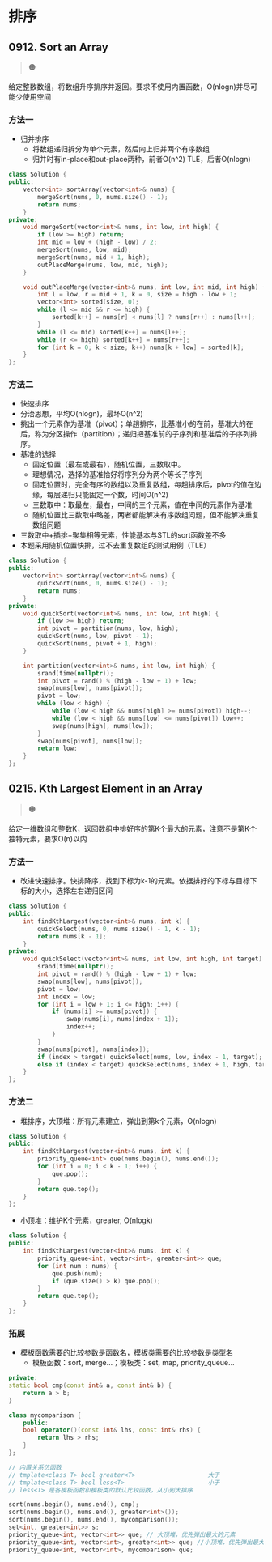 # 排序

## 0912. Sort an Array

> :orange_circle:

给定整数数组，将数组升序排序并返回。要求不使用内置函数，O(nlogn)并尽可能少使用空间

### 方法一

* 归并排序 
	*  将数组递归拆分为单个元素，然后向上归并两个有序数组
	*  归并时有in-place和out-place两种，前者O(n^2) TLE，后者O(nlogn)
```cpp
class Solution {
public:
    vector<int> sortArray(vector<int>& nums) {
        mergeSort(nums, 0, nums.size() - 1);
        return nums;
    }
private:
    void mergeSort(vector<int>& nums, int low, int high) {
        if (low >= high) return;
        int mid = low + (high - low) / 2;
        mergeSort(nums, low, mid);
        mergeSort(nums, mid + 1, high);
        outPlaceMerge(nums, low, mid, high);
    }

    void outPlaceMerge(vector<int>& nums, int low, int mid, int high) {
        int l = low, r = mid + 1, k = 0, size = high - low + 1;
        vector<int> sorted(size, 0);
        while (l <= mid && r <= high) {
            sorted[k++] = nums[r] < nums[l] ? nums[r++] : nums[l++];
        }
        while (l <= mid) sorted[k++] = nums[l++];
        while (r <= high) sorted[k++] = nums[r++];
        for (int k = 0; k < size; k++) nums[k + low] = sorted[k];
    }
};
```
### 方法二

*  快速排序
  *  分治思想，平均O(nlogn)，最坏O(n^2)
  *  挑出一个元素作为基准（pivot）；单趟排序，比基准小的在前，基准大的在后，称为分区操作（partition）；递归把基准前的子序列和基准后的子序列排序。
  * 基准的选择
  	*  固定位置（最左或最右），随机位置，三数取中。
  	*  理想情况，选择的基准恰好将序列分为两个等长子序列
  	*  固定位置时，完全有序的数组以及重复数组，每趟排序后，pivot的值在边缘，每层递归只能固定一个数，时间O(n^2)
  	* 三数取中：取最左，最右，中间的三个元素，值在中间的元素作为基准
  	* 随机位置比三数取中略差，两者都能解决有序数组问题，但不能解决重复数组问题
  * 三数取中+插排+聚集相等元素，性能基本与STL的sort函数差不多
*  本题采用随机位置快排，过不去重复数组的测试用例（TLE）

```cpp
class Solution {
public:
    vector<int> sortArray(vector<int>& nums) {
        quickSort(nums, 0, nums.size() - 1);
        return nums;
    }
private:
    void quickSort(vector<int>& nums, int low, int high) {
        if (low >= high) return;
        int pivot = partition(nums, low, high);
        quickSort(nums, low, pivot - 1);
        quickSort(nums, pivot + 1, high);
    }

    int partition(vector<int>& nums, int low, int high) {
        srand(time(nullptr));
        int pivot = rand() % (high - low + 1) + low;
        swap(nums[low], nums[pivot]);
        pivot = low;
        while (low < high) {
            while (low < high && nums[high] >= nums[pivot]) high--;
            while (low < high && nums[low] <= nums[pivot]) low++;
            swap(nums[high], nums[low]);
        }
        swap(nums[pivot], nums[low]);
        return low;
    }
};
```

## 0215. Kth Largest Element in an Array

> :orange_circle:

给定一维数组和整数K，返回数组中排好序的第K个最大的元素，注意不是第K个独特元素，要求O(n)以内

### 方法一

* 改进快速排序。快排降序，找到下标为k-1的元素。依据排好的下标与目标下标的大小，选择左右递归区间

```cpp
class Solution {
public:
    int findKthLargest(vector<int>& nums, int k) {
        quickSelect(nums, 0, nums.size() - 1, k - 1);
        return nums[k - 1];
    }
private:
    void quickSelect(vector<int>& nums, int low, int high, int target) {
        srand(time(nullptr));
        int pivot = rand() % (high - low + 1) + low;
        swap(nums[low], nums[pivot]);
        pivot = low;
        int index = low;
        for (int i = low + 1; i <= high; i++) {
            if (nums[i] >= nums[pivot]) {
                swap(nums[i], nums[index + 1]);
                index++;
            }
        }
        swap(nums[pivot], nums[index]);
        if (index > target) quickSelect(nums, low, index - 1, target);
        else if (index < target) quickSelect(nums, index + 1, high, target);
    }
};
```

### 方法二

- 堆排序，大顶堆：所有元素建立，弹出到第k个元素，O(nlogn)

```cpp
class Solution {
public:
    int findKthLargest(vector<int>& nums, int k) {
        priority_queue<int> que(nums.begin(), nums.end());
        for (int i = 0; i < k - 1; i++) {
            que.pop();
        }
        return que.top();
    }
};
```
* 小顶堆：维护K个元素，greater<int>, O(nlogk)

```cpp
class Solution {
public:
    int findKthLargest(vector<int>& nums, int k) {
        priority_queue<int, vector<int>, greater<int>> que;
        for (int num : nums) {
            que.push(num);
            if (que.size() > k) que.pop();
        }
        return que.top();
    }
};
```

### 拓展

* 模板函数需要的比较参数是函数名，模板类需要的比较参数是类型名
  * 模板函数：sort, merge...；模板类：set, map, priority_queue...

```cpp
private:
static bool cmp(const int& a, const int& b) {
    return a > b;
}

class mycomparison {
    public:
    bool operator()(const int& lhs, const int& rhs) {
        return lhs > rhs;  
    }
};

// 内置关系仿函数
// tmplate<class T> bool greater<T>                    大于
// tmplate<class T> bool less<T>                       小于
// less<T> 是各模板函数和模板类的默认比较函数，从小到大排序

sort(nums.begin(), nums.end(), cmp);
sort(nums.begin(), nums.end(), greater<int>());
sort(nums.begin(), nums.end(), mycomparison());
set<int, greater<int>> s;
priority_queue<int, vector<int>> que; // 大顶堆，优先弹出最大的元素
priority_queue<int, vector<int>, greater<int>> que; //小顶堆，优先弹出最大的元素
priority_queue<int, vector<int>, mycomparison> que;
```

